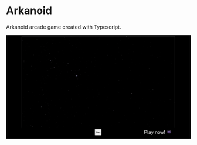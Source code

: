 # Arkanoid

Arkanoid arcade game created with Typescript.

![game demo](./src/images/arkanoid-demo.gif)